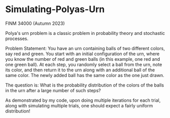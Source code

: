 # Simulating-Polyas-Urn
FINM 34000 (Autumn 2023)

Polya's urn problem is a classic problem in probability theory and stochastic processes.

Problem Statement:
You have an urn containing balls of two different colors, say red and green. You start with an initial configuration of the urn, where you know the number of red and green balls (in this example, one red and one green ball). At each step, you randomly select a ball from the urn, note its color, and then return it to the urn along with an additional ball of the same color. The newly added ball has the same color as the one just drawn.

The question is: What is the probability distribution of the colors of the balls in the urn after a large number of such steps?

As demonstrated by my code, upon doing multiple iterations for each trial, along with simulating multiple trials, one should expect a fairly uniform distribution!
